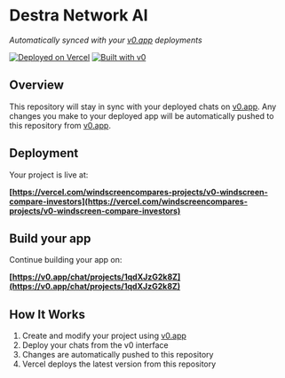 # Destra Network AI

*Automatically synced with your [v0.app](https://v0.app) deployments*

[![Deployed on Vercel](https://img.shields.io/badge/Deployed%20on-Vercel-black?style=for-the-badge&logo=vercel)](https://vercel.com/windscreencompares-projects/v0-windscreen-compare-investors)
[![Built with v0](https://img.shields.io/badge/Built%20with-v0.app-black?style=for-the-badge)](https://v0.app/chat/projects/1qdXJzG2k8Z)

## Overview

This repository will stay in sync with your deployed chats on [v0.app](https://v0.app).
Any changes you make to your deployed app will be automatically pushed to this repository from [v0.app](https://v0.app).

## Deployment

Your project is live at:

**[https://vercel.com/windscreencompares-projects/v0-windscreen-compare-investors](https://vercel.com/windscreencompares-projects/v0-windscreen-compare-investors)**

## Build your app

Continue building your app on:

**[https://v0.app/chat/projects/1qdXJzG2k8Z](https://v0.app/chat/projects/1qdXJzG2k8Z)**

## How It Works

1. Create and modify your project using [v0.app](https://v0.app)
2. Deploy your chats from the v0 interface
3. Changes are automatically pushed to this repository
4. Vercel deploys the latest version from this repository